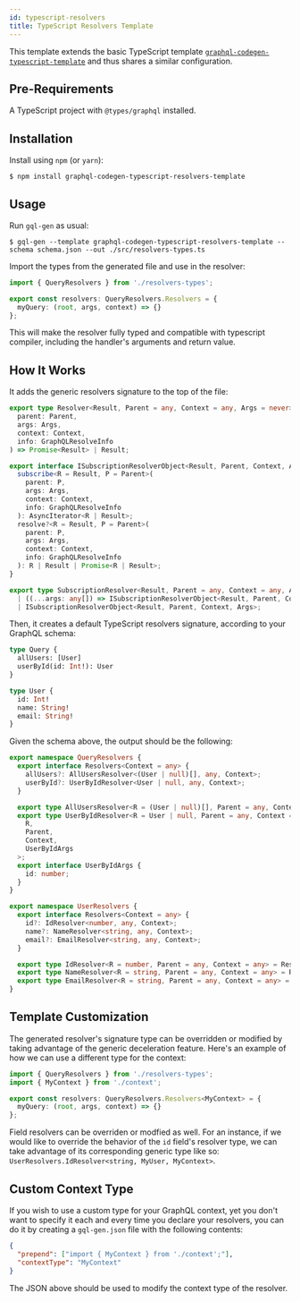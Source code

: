 ```yaml
---
id: typescript-resolvers
title: TypeScript Resolvers Template
---
```


This template extends the basic TypeScript template [`graphql-codegen-typescript-template`](typescript-typings) and thus shares a similar configuration.

## Pre-Requirements

A TypeScript project with `@types/graphql` installed.

## Installation

Install using `npm` (or `yarn`):

    $ npm install graphql-codegen-typescript-resolvers-template

## Usage

Run `gql-gen` as usual:

    $ gql-gen --template graphql-codegen-typescript-resolvers-template --schema schema.json --out ./src/resolvers-types.ts

Import the types from the generated file and use in the resolver:

```typescript
import { QueryResolvers } from './resolvers-types';

export const resolvers: QueryResolvers.Resolvers = {
  myQuery: (root, args, context) => {}
};
```

This will make the resolver fully typed and compatible with typescript compiler, including the handler's arguments and return value.

## How It Works

It adds the generic resolvers signature to the top of the file:

```typescript
export type Resolver<Result, Parent = any, Context = any, Args = never> = (
  parent: Parent,
  args: Args,
  context: Context,
  info: GraphQLResolveInfo
) => Promise<Result> | Result;

export interface ISubscriptionResolverObject<Result, Parent, Context, Args> {
  subscribe<R = Result, P = Parent>(
    parent: P,
    args: Args,
    context: Context,
    info: GraphQLResolveInfo
  ): AsyncIterator<R | Result>;
  resolve?<R = Result, P = Parent>(
    parent: P,
    args: Args,
    context: Context,
    info: GraphQLResolveInfo
  ): R | Result | Promise<R | Result>;
}

export type SubscriptionResolver<Result, Parent = any, Context = any, Args = never> =
  | ((...args: any[]) => ISubscriptionResolverObject<Result, Parent, Context, Args>)
  | ISubscriptionResolverObject<Result, Parent, Context, Args>;
```

Then, it creates a default TypeScript resolvers signature, according to your GraphQL schema:

```graphql
type Query {
  allUsers: [User]
  userById(id: Int!): User
}

type User {
  id: Int!
  name: String!
  email: String!
}
```

Given the schema above, the output should be the following:

```typescript
export namespace QueryResolvers {
  export interface Resolvers<Context = any> {
    allUsers?: AllUsersResolver<(User | null)[], any, Context>;
    userById?: UserByIdResolver<User | null, any, Context>;
  }

  export type AllUsersResolver<R = (User | null)[], Parent = any, Context = any> = Resolver<R, Parent, Context>;
  export type UserByIdResolver<R = User | null, Parent = any, Context = any> = Resolver<
    R,
    Parent,
    Context,
    UserByIdArgs
  >;
  export interface UserByIdArgs {
    id: number;
  }
}

export namespace UserResolvers {
  export interface Resolvers<Context = any> {
    id?: IdResolver<number, any, Context>;
    name?: NameResolver<string, any, Context>;
    email?: EmailResolver<string, any, Context>;
  }

  export type IdResolver<R = number, Parent = any, Context = any> = Resolver<R, Parent, Context>;
  export type NameResolver<R = string, Parent = any, Context = any> = Resolver<R, Parent, Context>;
  export type EmailResolver<R = string, Parent = any, Context = any> = Resolver<R, Parent, Context>;
}
```

## Template Customization

The generated resolver's signature type can be overridden or modified by taking advantage of the generic deceleration feature. Here's an example of how we can use a different type for the context:

```typescript
import { QueryResolvers } from './resolvers-types';
import { MyContext } from './context';

export const resolvers: QueryResolvers.Resolvers<MyContext> = {
  myQuery: (root, args, context) => {}
};
```

Field resolvers can be overriden or modfied as well. For an instance, if we would like to override the behavior of the `id` field's resolver type, we can take advantage of its corresponding generic type like so: `UserResolvers.IdResolver<string, MyUser, MyContext>`.

## Custom Context Type

If you wish to use a custom type for your GraphQL context, yet you don't want to specify it each and every time you declare your resolvers, you can do it by creating a `gql-gen.json` file with the following contents:

```json
{
  "prepend": ["import { MyContext } from './context';"],
  "contextType": "MyContext"
}
```

The JSON above should be used to modify the context type of the resolver.
